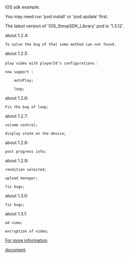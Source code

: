 IOS sdk example.

You may need run 'pod install' or 'pod update' first.

The latest version of 'IOS_SmvpSDK_Library' pod is '1.3.12'.

about 1.2.4:
 
	To solve the bug of that some method can not found.

about 1.2.5:
 
	play video with playerId's configurations：
	
	now support :
	
		autoPlay;
	
		loop;

about 1.2.6:
 
	Fix the bug of loop;	

about 1.2.7:

	volume control;

	display state on the device;

about 1.2.8:

	post progress info;

about 1.2.9:

	rendition selected;

	upload manager;

	fix bugs;

about 1.3.0:

	fix bugs;
	 
about 1.3.1:
	
	ad view;
	
	encryption of video;



[For more information](https://github.com/stonemountain/IOS_SmvpSDK_Library).

[document](https://github.com/stonemountain/IOS_SmvpSDK_Library/blob/master/apiDoc.zip).
